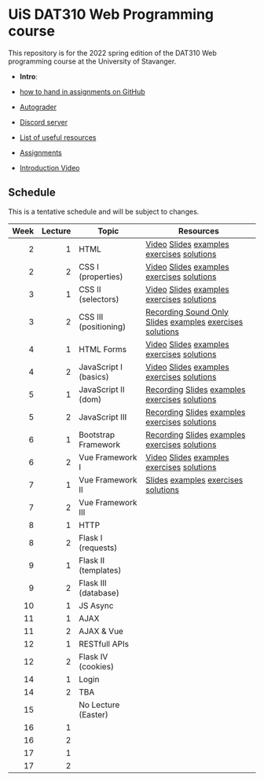   # UiS DAT310 Web Programming course

This repository is for the 2022 spring edition of the DAT310 Web programming course at the University of Stavanger. 

  - **Intro**: 
  - [how to hand in assignments on GitHub](autograder.md)
  - [Autograder](https://uis.itest.run)
  - [Discord server](https://discord.gg/wBp8s8uY)
  - [List of useful resources](Resources.md)

  - [Assignments](https://github.com/dat310-2022/assignments)
  
  - [Introduction Video](https://stavanger.instructuremedia.com/embed/39957576-a687-4c49-81c3-60444624e332)
  
## Schedule 
 
This is a tentative schedule and will be subject to changes.

| Week | Lecture | Topic                 | Resources                                                                                                                                                                                                                                                                                     |
|-----:|--------:|-----------------------|-----------------------------------------------------------------------------------------------------------------------------------------------------------------------------------------------------------------------------------------------------------------------------------------------|
|    2 |       1 | HTML                  | [Video](https://stavanger.instructuremedia.com/embed/2c80a7b1-9853-4cb8-924e-12ba0d4adf8d) [Slides](slides/1-1-Web-programming-HTML.pdf) [examples](examples/html/basic/) [exercises](exercises/html/basic/) [solutions](solutions/html/basic/)                                               |
|    2 |       2 | CSS I (properties)    | [Video](https://stavanger.instructuremedia.com/embed/9fba90b1-686c-4d02-bfb3-6bbcd79dc5d5) [Slides](slides/2-1-Web-programming-CSS-p1.pdf) [examples](examples/css/properties) [exercises](exercises/css/properties) [solutions](solutions/css/properties)                                    |
|    3 |       1 | CSS II (selectors)    | [Video](https://stavanger.instructuremedia.com/embed/950dbbd4-2bc0-48f3-810a-1febe05caa16) [Slides](slides/2-2-Web-programming-CSS-p2.pdf) [examples](examples/css/selectors)  [exercises](exercises/css/properties)  [solutions](solutions/css/selectors)                                    |
|    3 |       2 | CSS III (positioning) | [Recording Sound Only](https://uis.cloud.panopto.eu/Panopto/Pages/Viewer.aspx?id=63e75f2e-1803-4138-b721-ae220084dc66) [Slides](slides/3-1-Web-programming-CSS-p3.pdf) [examples](examples/css/positioning/)  [exercises](exercises/css/positioning/)  [solutions](solutions/css/positioning/) |
|    4 |       1 | HTML Forms            | [Video](https://stavanger.instructuremedia.com/embed/37909e0b-9bdc-42a2-a0b8-1e55018ac6f5) [Slides](slides/3-2-Web-programming-HTML-Forms.pdf) [examples](examples/html/forms/)  [exercises](exercises/html/forms/)  [solutions](solutions/html/forms/)                                       |
|    4 |       2 | JavaScript I (basics) | [Video](https://stavanger.instructuremedia.com/embed/7b6460bb-3a7f-4339-bd51-412013c587a2) [Slides](slides/4-1-Web-programming-JavaScript-p1.pdf) [examples](examples/js/basics/)  [exercises](exercises/js/basics/)  [solutions](solutions/js/basics/)                                       |
|    5 |       1 | JavaScript II (dom)   | [Recording](https://uis.cloud.panopto.eu/Panopto/Pages/Viewer.aspx?id=2d31ffbe-0d8e-4233-a2f9-ae2f0096d632) [Slides](slides/4-2-Web-programming-JavaScript-p2.pdf) [examples](examples/js/events_dom/)  [exercises](exercises/js/events_dom/)  [solutions](solutions/js/events_dom/)          |
|    5 |       2 | JavaScript III        | [Recording](https://uis.cloud.panopto.eu/Panopto/Pages/Viewer.aspx?id=09e7faa3-3000-44f1-8912-ae220084dccb) [Slides](slides/5-1-Web-programming-JavaScript-p3.pdf) [examples](examples/js/more/)  [exercises](exercises/js/more/)  [solutions](solutions/js/more/)                             |
|    6 |       1 | Bootstrap Framework   | [Recording](https://uis.cloud.panopto.eu/Panopto/Pages/Viewer.aspx?id=dea7ce6c-2593-4f63-8676-ae2f0096d6b2) [Slides](slides/5-2-Web-programming-Bootstrap.pdf) [examples](examples/bootstrap/)  [exercises](exercises/bootstrap/)  [solutions](solutions/bootstrap/)                                                                                                                                      |
|    6 |       2 | Vue Framework I       | [Video](https://stavanger.instructuremedia.com/embed/e1c6f61c-871f-464f-8dcf-66caf8a75e6a) [Slides](slides/6-2-Web-programming-vue-p1.pdf) [examples](examples/js/vue/)  [exercises](exercises/js/vue/)  [solutions](solutions/js/vue/)                                                                                                                                      |
|    7 |       1 | Vue Framework II      | [Slides](slides/7-1-Web-programming-vue-p2.pdf) [examples](examples/js/vue2/)  [exercises](exercises/js/vue2/)  [solutions](solutions/js/vue2/)                                                                                                                                                  |
|    7 |       2 | Vue Framework III     |                                                                                                                                                                                                                                                                                               |
|    8 |       1 | HTTP                  |                                                                                                                                                                                                                                                                                               |
|    8 |       2 | Flask I (requests)    |                                                                                                                                                                                                                                                                                               |
|    9 |       1 | Flask II (templates)  |                                                                                                                                                                                                                                                                                               |
|    9 |       2 | Flask III (database)  |                                                                                                                                                                                                                                                                                               |
|   10 |       1 | JS Async              |                                                                                                                                                                                                                                                                                               |
|   11 |       1 | AJAX                  |                                                                                                                                                                                                                                                                                               |
|   11 |       2 | AJAX & Vue            |                                                                                                                                                                                                                                                                                               |
|   12 |       1 | RESTfull APIs         |                                                                                                                                                                                                                                                                                               |
|   12 |       2 | Flask IV (cookies)    |                                                                                                                                                                                                                                                                                               |
|   14 |       1 | Login                 |                                                                                                                                                                                                                                                                                               |
|   14 |       2 | TBA                   |                                                                                                                                                                                                                                                                                               |
|   15 |         | No Lecture (Easter)   |                                                                                                                                                                                                                                                                                               |
|   16 |       1 |                       |                                                                                                                                                                                                                                                                                               |
|   16 |       2 |                       |                                                                                                                                                                                                                                                                                               |
|   17 |       1 |                       |                                                                                                                                                                                                                                                                                               |
|   17 |       2 |                       |                                                                                                                                                                                                                                                                                               |



